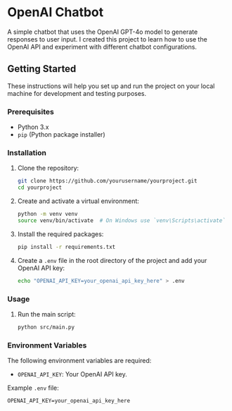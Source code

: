 # OpenAI Chatbot

A simple chatbot that uses the OpenAI GPT-4o model to generate responses to user input. I created this project to learn
how to use the OpenAI API and experiment with different chatbot configurations.

## Getting Started

These instructions will help you set up and run the project on your local machine for development and testing purposes.

### Prerequisites

- Python 3.x
- `pip` (Python package installer)

### Installation

1. Clone the repository:
    ```sh
    git clone https://github.com/yourusername/yourproject.git
    cd yourproject
    ```

2. Create and activate a virtual environment:
    ```sh
    python -m venv venv
    source venv/bin/activate  # On Windows use `venv\Scripts\activate`
    ```

3. Install the required packages:
    ```sh
    pip install -r requirements.txt
    ```

4. Create a `.env` file in the root directory of the project and add your OpenAI API key:
    ```sh
    echo "OPENAI_API_KEY=your_openai_api_key_here" > .env
    ```

### Usage

1. Run the main script:
    ```sh
    python src/main.py
    ```

### Environment Variables

The following environment variables are required:

- `OPENAI_API_KEY`: Your OpenAI API key.

Example `.env` file:

```env
OPENAI_API_KEY=your_openai_api_key_here